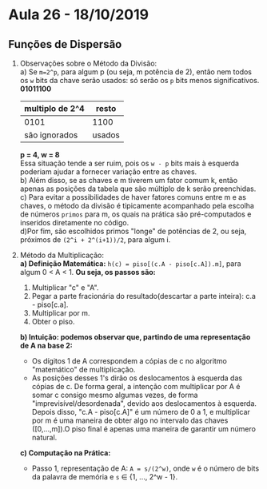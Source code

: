 # Aula 26 - 18/10/2019

## Funções de Dispersão

1. Observações sobre o Método da Divisão:<br>
    a) Se `m=2^p`, para algum p (ou seja, m potência de 2), então nem todos os `w` bits da chave serão usados: só serão os `p` bits menos significativos.<br>
    **01011100**


    |multiplo de 2^4|resto |
    |---------------|------|
    |0101           |1100  |
    |são ignorados  |usados|

    
    **p = 4, w = 8**
    <br>Essa situação tende a ser ruim, pois os `w - p` bits mais à esquerda poderiam ajudar a fornecer variação entre as chaves.<br>
    b) Além disso, se as chaves e m tiverem um fator comum k, então apenas as posições da tabela que são múltiplo de k serão preenchidas.<br>
    c) Para evitar a possibilidades de haver fatores comuns entre m e as chaves, o método da divisão é tipicamente acompanhado pela escolha de números `primos` para m, os quais na prática são pré-computados e inseridos diretamente no código.<br>
    d)Por fim, são escolhidos primos "longe" de potências de 2, ou seja, próximos de `(2^i + 2^(i+1))/2`, para algum i.
    <br>

2. Método da Multiplicação:<br>
    **a) Definição Matemática:**
    `h(c) = piso[(c.A - piso[c.A]).m]`,
    para algum 0 < A < 1.
    **Ou seja, os passos são:**
    1. Multiplicar "c" e "A".
    2. Pegar a parte fracionária do resultado(descartar a parte inteira): c.a - piso[c.a].
    3. Multiplicar por m.
    4. Obter o piso.
    
    **b) Intuição: podemos observar que, partindo de uma representação de A na base 2:**
    * Os dígitos 1 de A correspondem a cópias de c no algoritmo "matemático" de multiplicação.
    * As posições desses 1's dirão os deslocamentos à esquerda das cópias de c.
    De forma geral, a intenção com multiplicar por A é somar c consigo mesmo algumas vezes, de forma "imprevisível/desordenada", devido aos deslocamentos à esquerda.
    Depois disso, "c.A - piso[c.A]" é um número de 0 a 1, e multiplicar por m é uma maneira de obter algo no intervalo das chaves ([0,...,m]).O piso final é apenas uma maneira de garantir um número natural.
    
    **c) Computação na Prática:** 
    * Passo 1, representação de A:
        `A = s/(2^w)`, onde `w` é o número de bits da palavra de memória e `s` ∈ {1, ..., 2^w - 1}.
